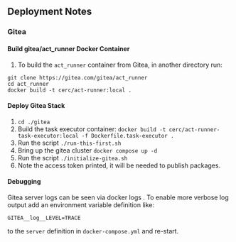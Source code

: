 ## Deployment Notes
### Gitea

#### Build gitea/act_runner Docker Container
1. To build the `act_runner` container from Gitea, in another directory run:
```
git clone https://gitea.com/gitea/act_runner
cd act_runner
docker build -t cerc/act-runner:local .
```

#### Deploy Gitea Stack
1. `cd ./gitea`
1. Build the task executor container: `docker build -t cerc/act-runner-task-executor:local -f Dockerfile.task-executor .`
1. Run the script `./run-this-first.sh`
1. Bring up the gitea cluster `docker compose up -d`
1. Run the script `./initialize-gitea.sh`
1. Note the access token printed, it will be needed to publish packages.

#### Debugging
Gitea server logs can be seen via docker logs <container-id>.
To enable more verbose log output add an environment variable definition like:
```
GITEA__log__LEVEL=TRACE
```
to the `server` definition in `docker-compose.yml` and re-start.
